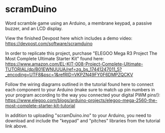 # scramDuino
Word scramble game using an Arduino, a membrane keypad, a passive buzzer, and an LCD display.

View the finished Devpost here which includes a demo video: https://devpost.com/software/scramduino

In order to replicate this project, purchase "ELEGOO Mega R3 Project The Most Complete Ultimate Starter Kit" found here: https://www.amazon.com/EL-KIT-008-Project-Complete-Ultimate-TUTORIAL/dp/B01EWNUUUA/ref=zg_bs_17441247011_5?_encoding=UTF8&psc=1&refRID=VKPZN49FY0F6DMPZQCKV

Follow the wiring diagrams outlined in the tutorial found here to connect each component to your Arduino (make sure to match up pin numbers in your program according to the way you connected your digital PWM pins!): https://www.elegoo.com/blogs/arduino-projects/elegoo-mega-2560-the-most-complete-starter-kit-tutorial

In addition to uploading "scramDuino.ino" to your Arduino, you need to download and include the "keypad" and "pitches" libraries from the tutorial link above.


